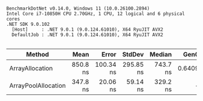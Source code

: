```

BenchmarkDotNet v0.14.0, Windows 11 (10.0.26100.2894)
Intel Core i7-10850H CPU 2.70GHz, 1 CPU, 12 logical and 6 physical cores
.NET SDK 9.0.102
  [Host]     : .NET 9.0.1 (9.0.124.61010), X64 RyuJIT AVX2
  DefaultJob : .NET 9.0.1 (9.0.124.61010), X64 RyuJIT AVX2


```
| Method              | Mean     | Error     | StdDev    | Median   | Gen0   | Allocated |
|-------------------- |---------:|----------:|----------:|---------:|-------:|----------:|
| ArrayAllocation     | 850.8 ns | 100.34 ns | 295.85 ns | 743.7 ns | 0.6409 |    4024 B |
| ArrayPoolAllocation | 347.8 ns |  20.06 ns |  59.14 ns | 329.2 ns |      - |         - |
